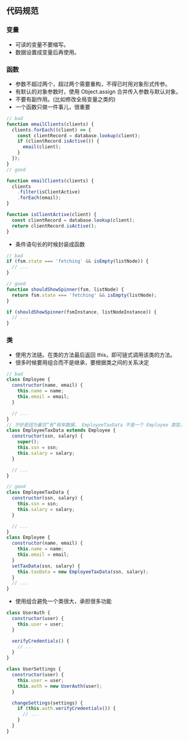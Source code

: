 ## 代码规范
### 变量
- 可读的变量不要缩写。
- 数据设置成变量后再使用。
### 函数
- 参数不超过两个，超过两个需要重构，不得已时用对象形式传参。
- 有默认的对象参数时，使用 Object.assign 合并传入参数与默认对象。
- 不要有副作用。(比如修改全局变量之类的)
- 一个函数只做一件事儿，很重要
```js
// bad
function emailClients(clients) {
  clients.forEach((client) => {
    const clientRecord = database.lookup(client);
    if (clientRecord.isActive()) {
      email(client);
    }
  });
}
// good

function emailClients(clients) {
  clients
    .filter(isClientActive)
    .forEach(email);
}

function isClientActive(client) {
  const clientRecord = database.lookup(client);
  return clientRecord.isActive();
}
```
- 条件语句长的时候封装成函数
```js
// bad
if (fsm.state === 'fetching' && isEmpty(listNode)) {
  // ...
}

// good
function shouldShowSpinner(fsm, listNode) {
  return fsm.state === 'fetching' && isEmpty(listNode);
}

if (shouldShowSpinner(fsmInstance, listNodeInstance)) {
  // ...
}
```
### 类
- 使用方法链。在类的方法最后返回 this，即可链式调用该类的方法。
- 很多时候要用组合而不是继承，要根据类之间的关系决定
```js
// bad
class Employee {
  constructor(name, email) {
    this.name = name;
    this.email = email;
  }

  // ...
}
// 不好是因为雇员“有”税率数据， EmployeeTaxData 不是一个 Employee 类型。
class EmployeeTaxData extends Employee {
  constructor(ssn, salary) {
    super();
    this.ssn = ssn;
    this.salary = salary;
  }

  // ...
}

// good
class EmployeeTaxData {
  constructor(ssn, salary) {
    this.ssn = ssn;
    this.salary = salary;
  }

  // ...
}
class Employee {
  constructor(name, email) {
    this.name = name;
    this.email = email;
  }
  setTaxData(ssn, salary) {
    this.taxData = new EmployeeTaxData(ssn, salary);
  }
  // ...
}
```
- 使用组合避免一个类很大，承担很多功能
```js
class UserAuth {
  constructor(user) {
    this.user = user;
  }

  verifyCredentials() {
    // ...
  }
}

class UserSettings {
  constructor(user) {
    this.user = user;
    this.auth = new UserAuth(user);
  }

  changeSettings(settings) {
    if (this.auth.verifyCredentials()) {
      // ...
    }
  }
}
```
